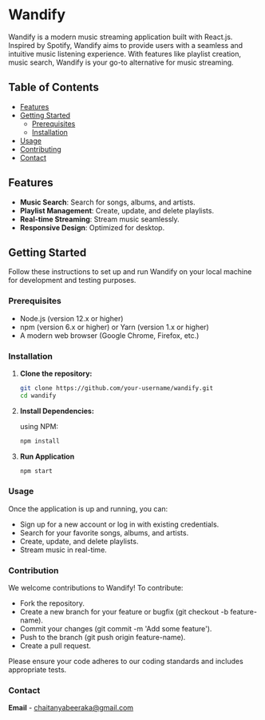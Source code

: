 # Wandify

Wandify is a modern music streaming application built with React.js. Inspired by Spotify, Wandify aims to provide users with a seamless and intuitive music listening experience. With features like playlist creation, music search, Wandify is your go-to alternative for music streaming.

## Table of Contents

- [Features](#features)
- [Getting Started](#getting-started)
  - [Prerequisites](#prerequisites)
  - [Installation](#installation)
- [Usage](#usage)
- [Contributing](#contributing)
- [Contact](#contact)

## Features

- **Music Search**: Search for songs, albums, and artists.
- **Playlist Management**: Create, update, and delete playlists.
- **Real-time Streaming**: Stream music seamlessly.
- **Responsive Design**: Optimized for desktop.

## Getting Started

Follow these instructions to set up and run Wandify on your local machine for development and testing purposes.

### Prerequisites

- Node.js (version 12.x or higher)
- npm (version 6.x or higher) or Yarn (version 1.x or higher)
- A modern web browser (Google Chrome, Firefox, etc.)

### Installation

1. **Clone the repository:**

   ```bash
   git clone https://github.com/your-username/wandify.git
   cd wandify
   ```

2. **Install Dependencies:**

   using NPM:

   ```bash
   npm install
   ```

3. **Run Application**
   ```bash
   npm start
   ```

### Usage

Once the application is up and running, you can:

- Sign up for a new account or log in with existing credentials.
- Search for your favorite songs, albums, and artists.
- Create, update, and delete playlists.
- Stream music in real-time.

### Contribution

We welcome contributions to Wandify! To contribute:

- Fork the repository.
- Create a new branch for your feature or bugfix (git checkout -b feature-name).
- Commit your changes (git commit -m 'Add some feature').
- Push to the branch (git push origin feature-name).
- Create a pull request.

Please ensure your code adheres to our coding standards and includes appropriate tests.

### Contact

**Email** - chaitanyabeeraka@gmail.com

